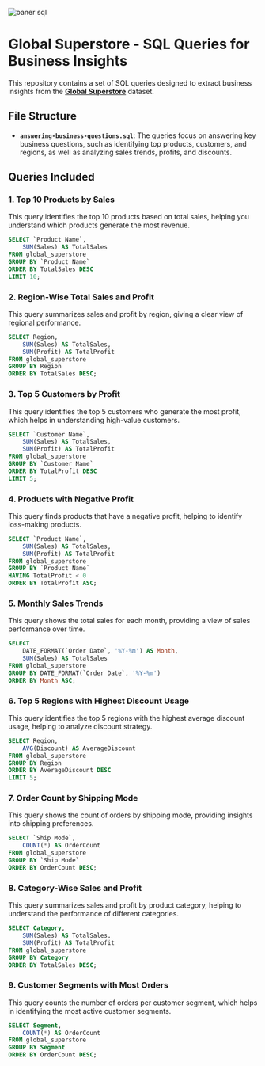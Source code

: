 ![baner sql](https://github.com/user-attachments/assets/5f93b827-992f-4ae5-a25c-528e9d2a61b6)
# Global Superstore - SQL Queries for Business Insights
This repository contains a set of SQL queries designed to extract business insights from the **[Global Superstore](https://www.kaggle.com/datasets/apoorvaappz/global-super-store-dataset)** dataset.

## File Structure
- **`answering-business-questions.sql`**: The queries focus on answering key business questions, such as identifying top products, customers, and regions, as well as analyzing sales trends, profits, and discounts.

## Queries Included

### 1. **Top 10 Products by Sales**
This query identifies the top 10 products based on total sales, helping you understand which products generate the most revenue.

```sql
SELECT `Product Name`, 
    SUM(Sales) AS TotalSales
FROM global_superstore
GROUP BY `Product Name`
ORDER BY TotalSales DESC
LIMIT 10;
```

### 2. Region-Wise Total Sales and Profit
This query summarizes sales and profit by region, giving a clear view of regional performance.

```sql
SELECT Region, 
    SUM(Sales) AS TotalSales, 
    SUM(Profit) AS TotalProfit
FROM global_superstore
GROUP BY Region
ORDER BY TotalSales DESC;
```

### 3. Top 5 Customers by Profit
This query identifies the top 5 customers who generate the most profit, which helps in understanding high-value customers.

```sql
SELECT `Customer Name`,
    SUM(Sales) AS TotalSales, 
    SUM(Profit) AS TotalProfit
FROM global_superstore
GROUP BY `Customer Name`
ORDER BY TotalProfit DESC
LIMIT 5;
```
### 4. Products with Negative Profit
This query finds products that have a negative profit, helping to identify loss-making products.

```sql
SELECT `Product Name`, 
    SUM(Sales) AS TotalSales, 
    SUM(Profit) AS TotalProfit
FROM global_superstore
GROUP BY `Product Name`
HAVING TotalProfit < 0 
ORDER BY TotalProfit ASC;
```

### 5. Monthly Sales Trends
This query shows the total sales for each month, providing a view of sales performance over time.

```sql
SELECT 
    DATE_FORMAT(`Order Date`, '%Y-%m') AS Month, 
    SUM(Sales) AS TotalSales
FROM global_superstore
GROUP BY DATE_FORMAT(`Order Date`, '%Y-%m')
ORDER BY Month ASC;
```

### 6. Top 5 Regions with Highest Discount Usage
This query identifies the top 5 regions with the highest average discount usage, helping to analyze discount strategy.

```sql
SELECT Region, 
    AVG(Discount) AS AverageDiscount
FROM global_superstore
GROUP BY Region
ORDER BY AverageDiscount DESC
LIMIT 5;
```
### 7. Order Count by Shipping Mode
This query shows the count of orders by shipping mode, providing insights into shipping preferences.

```sql
SELECT `Ship Mode`, 
    COUNT(*) AS OrderCount
FROM global_superstore
GROUP BY `Ship Mode`
ORDER BY OrderCount DESC;
```

### 8. Category-Wise Sales and Profit
This query summarizes sales and profit by product category, helping to understand the performance of different categories.

```sql
SELECT Category, 
    SUM(Sales) AS TotalSales, 
    SUM(Profit) AS TotalProfit
FROM global_superstore
GROUP BY Category
ORDER BY TotalSales DESC;
```

### 9. Customer Segments with Most Orders
This query counts the number of orders per customer segment, which helps in identifying the most active customer segments.

```sql
SELECT Segment, 
    COUNT(*) AS OrderCount
FROM global_superstore
GROUP BY Segment
ORDER BY OrderCount DESC;
```
